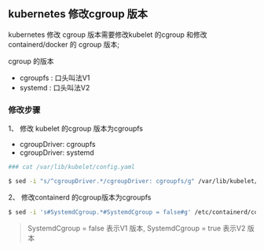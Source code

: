 ## kubernetes 修改cgroup 版本

kubernetes 修改 cgroup 版本需要修改kubelet 的cgroup 和修改containerd/docker 的 cgroup 版本;

cgroup 的版本

- cgroupfs : 口头叫法V1
- systemd  : 口头叫法V2

### 修改步骤

1、 修改 kubelet 的cgroup 版本为cgroupfs

- cgroupDriver: cgroupfs
- cgroupDriver: systemd

```bash
### cat /var/lib/kubelet/config.yaml

$ sed -i "s/^cgroupDriver.*/cgroupDriver: cgroupfs/g" /var/lib/kubelet/config.yaml && systemctl restart kubelet

```



2、 修改containerd 的cgroup版本为cgroupfs

```bash
$ sed -i 's#SystemdCgroup.*#SystemdCgroup = false#g' /etc/containerd/config.toml
```

> SystemdCgroup = false 表示V1 版本, SystemdCgroup = true 表示V2 版本